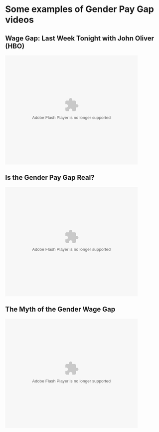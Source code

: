 
# Some examples of Gender Pay Gap videos 

## Wage Gap: Last Week Tonight with John Oliver (HBO)
  <object width="425" height="350">
  <param name="movie" value="https://www.youtube.com/watch?v=PsB1e-1BB4Y" />
  <param name="wmode" value="transparent" />
  <embed src="https://www.youtube.com/watch?v=PsB1e-1BB4Y"
         type="application/x-shockwave-flash"
         wmode="transparent" width="425" height="350" />
</object><br />
 
## Is the Gender Pay Gap Real? <br />

<object width="425" height="350">
  <param name="movie" value="https://www.youtube.com/watch?v=it0EYBBl5LI" />
  <param name="wmode" value="transparent" />
  <embed src="https://www.youtube.com/watch?v=it0EYBBl5LI"
         type="application/x-shockwave-flash"
         wmode="transparent" width="425" height="350" />
</object><br />

## The Myth of the Gender Wage Gap <br />

<object width="425" height="350">
  <param name="movie" value="https://www.youtube.com/watch?v=1oqyrflOQFc" />
  <param name="wmode" value="transparent" />
  <embed src="https://www.youtube.com/watch?v=1oqyrflOQFc"
         type="application/x-shockwave-flash"
         wmode="transparent" width="425" height="350" />
</object><br />
